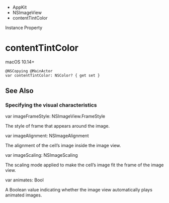 

- AppKit
- NSImageView
-  contentTintColor 

Instance Property

# contentTintColor

macOS 10.14+

``` source
@NSCopying @MainActor
var contentTintColor: NSColor? { get set }
```

## See Also

### Specifying the visual characteristics

var imageFrameStyle: NSImageView.FrameStyle

The style of frame that appears around the image.

var imageAlignment: NSImageAlignment

The alignment of the cell’s image inside the image view.

var imageScaling: NSImageScaling

The scaling mode applied to make the cell’s image fit the frame of the image view.

var animates: Bool

A Boolean value indicating whether the image view automatically plays animated images.

